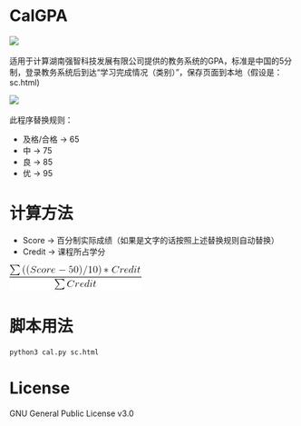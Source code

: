 # CalGPA

![](https://img.shields.io/pypi/pyversions/Django.svg)

适用于计算湖南强智科技发展有限公司提供的教务系统的GPA，标准是中国的5分制，登录教务系统后到达“学习完成情况（类别）”，保存页面到本地（假设是：sc.html)

![](./loc.png)

此程序替换规则：

* 及格/合格 -> 65
* 中 -> 75
* 良 -> 85
* 优 -> 95

# 计算方法

* Score -> 百分制实际成绩（如果是文字的话按照上述替换规则自动替换）
* Credit -> 课程所占学分

![](./formula.png)

# 脚本用法

```
python3 cal.py sc.html
```

# License

GNU General Public License v3.0
